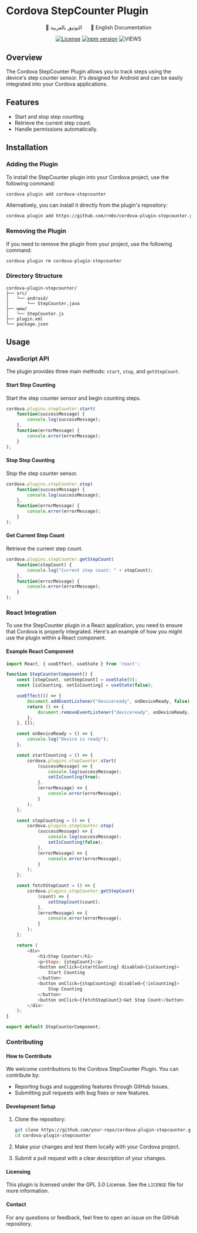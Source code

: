 # Cordova StepCounter Plugin

<div style="text-align: center; margin-top: 20px;">
    <a href="README-AR.md" style="margin-right: 20px; text-decoration: none;">📝 التوثيق بالعربية</a>
    <a href="README.md" style="text-decoration: none;">📝 English Documentation</a>
</div>

<div align="center">

[![License](https://img.shields.io/badge/license-GPL3.0-blue.svg)](https://github.com/rn0x/cordova-plugin-stepcounter/blob/main/LICENSE)
[![npm version](https://badge.fury.io/js/cordova-stepcounter.svg)](https://badge.fury.io/js/cordova-stepcounter)
![VIEWS](https://komarev.com/ghpvc/?username=rn0x-cordova-plugin-stepcounter&label=REPOSITORY+VIEWS&style=for-the-badge)

</div>

## Overview
The Cordova StepCounter Plugin allows you to track steps using the device's step counter sensor. It's designed for Android and can be easily integrated into your Cordova applications.

## Features
- Start and stop step counting.
- Retrieve the current step count.
- Handle permissions automatically.

## Installation

### Adding the Plugin
To install the StepCounter plugin into your Cordova project, use the following command:

```bash
cordova plugin add cordova-stepcounter
```

Alternatively, you can install it directly from the plugin's repository:

```bash
cordova plugin add https://github.com/rn0x/cordova-plugin-stepcounter.git
```

### Removing the Plugin
If you need to remove the plugin from your project, use the following command:

```bash
cordova plugin rm cordova-plugin-stepcounter
```


### Directory Structure

```
cordova-plugin-stepcounter/
├── src/
│   └── android/
│       └── StepCounter.java
├── www/
│   └── StepCounter.js
├── plugin.xml
└── package.json
```

## Usage

### JavaScript API
The plugin provides three main methods: `start`, `stop`, and `getStepCount`.

#### Start Step Counting
Start the step counter sensor and begin counting steps.

```javascript
cordova.plugins.stepCounter.start(
    function(successMessage) {
        console.log(successMessage);
    },
    function(errorMessage) {
        console.error(errorMessage);
    }
);
```

#### Stop Step Counting
Stop the step counter sensor.

```javascript
cordova.plugins.stepCounter.stop(
    function(successMessage) {
        console.log(successMessage);
    },
    function(errorMessage) {
        console.error(errorMessage);
    }
);
```

#### Get Current Step Count
Retrieve the current step count.

```javascript
cordova.plugins.stepCounter.getStepCount(
    function(stepCount) {
        console.log("Current step count: " + stepCount);
    },
    function(errorMessage) {
        console.error(errorMessage);
    }
);
```

### React Integration
To use the StepCounter plugin in a React application, you need to ensure that Cordova is properly integrated. Here's an example of how you might use the plugin within a React component.

#### Example React Component

```javascript
import React, { useEffect, useState } from 'react';

function StepCounterComponent() {
    const [stepCount, setStepCount] = useState(0);
    const [isCounting, setIsCounting] = useState(false);

    useEffect(() => {
        document.addEventListener("deviceready", onDeviceReady, false);
        return () => {
            document.removeEventListener("deviceready", onDeviceReady, false);
        };
    }, []);

    const onDeviceReady = () => {
        console.log("Device is ready");
    };

    const startCounting = () => {
        cordova.plugins.stepCounter.start(
            (successMessage) => {
                console.log(successMessage);
                setIsCounting(true);
            },
            (errorMessage) => {
                console.error(errorMessage);
            }
        );
    };

    const stopCounting = () => {
        cordova.plugins.stepCounter.stop(
            (successMessage) => {
                console.log(successMessage);
                setIsCounting(false);
            },
            (errorMessage) => {
                console.error(errorMessage);
            }
        );
    };

    const fetchStepCount = () => {
        cordova.plugins.stepCounter.getStepCount(
            (count) => {
                setStepCount(count);
            },
            (errorMessage) => {
                console.error(errorMessage);
            }
        );
    };

    return (
        <div>
            <h1>Step Counter</h1>
            <p>Steps: {stepCount}</p>
            <button onClick={startCounting} disabled={isCounting}>
                Start Counting
            </button>
            <button onClick={stopCounting} disabled={!isCounting}>
                Stop Counting
            </button>
            <button onClick={fetchStepCount}>Get Step Count</button>
        </div>
    );
}

export default StepCounterComponent;
```

### Contributing

#### How to Contribute
We welcome contributions to the Cordova StepCounter Plugin. You can contribute by:

- Reporting bugs and suggesting features through GitHub Issues.
- Submitting pull requests with bug fixes or new features.

#### Development Setup
1. Clone the repository:
    ```bash
    git clone https://github.com/your-repo/cordova-plugin-stepcounter.git
    cd cordova-plugin-stepcounter
    ```

2. Make your changes and test them locally with your Cordova project.

3. Submit a pull request with a clear description of your changes.

#### Licensing
This plugin is licensed under the GPL 3.0 License. See the `LICENSE` file for more information.

#### Contact
For any questions or feedback, feel free to open an issue on the GitHub repository.

